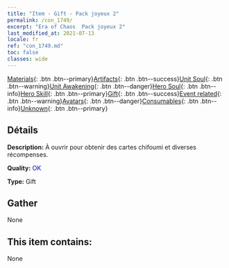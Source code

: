 ```yaml
---
title: "Item - Gift - Pack joyeux 2"
permalink: /con_1749/
excerpt: "Era of Chaos  Pack joyeux 2"
last_modified_at: 2021-07-13
locale: fr
ref: "con_1749.md"
toc: false
classes: wide
---
```

 [Materials](/ItemsFR/){: .btn .btn--primary}[Artifacts](/ItemsFR/Artifacts/){: .btn .btn--success}[Unit Soul](/ItemsFR/UnitSoul/){: .btn .btn--warning}[Unit Awakening](/ItemsFR/UnitAwakening/){: .btn .btn--danger}[Hero Soul](/ItemsFR/HeroSoul/){: .btn .btn--info}[Hero Skill](/ItemsFR/HeroSkill/){: .btn .btn--primary}[Gift](/ItemsFR/Gift/){: .btn .btn--success}[Event related](/ItemsFR/Events/){: .btn .btn--warning}[Avatars](/ItemsFR/Avatars/){: .btn .btn--danger}[Consumables](/ItemsFR/Consumables/){: .btn .btn--info}[Unknown](/ItemsFR/Unknown/){: .btn .btn--primary}

## Détails
 **Description:** À ouvrir pour obtenir des cartes chifoumi et diverses récompenses.

 **Quality:** <span style="color: #0000CD">OK</span>

 **Type:** Gift

## Gather

  None

## This item contains:

  None

